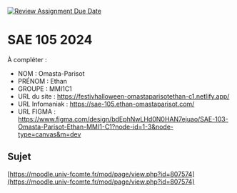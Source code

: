 [![Review Assignment Due Date](https://classroom.github.com/assets/deadline-readme-button-22041afd0340ce965d47ae6ef1cefeee28c7c493a6346c4f15d667ab976d596c.svg)](https://classroom.github.com/a/DNce7fkr)
# SAE 105 2024

À compléter :

- NOM : Omasta-Parisot
- PRÉNOM : Ethan
- GROUPE : MMI1C1
- URL du site : https://festivhalloween-omastaparisotethan-c1.netlify.app/
- URL Infomaniak : https://sae-105.ethan-omastaparisot.com/
- URL FIGMA : https://www.figma.com/design/bdEphNwLHd0N0HAN7ejuao/SAE-103-Omasta-Parisot-Ethan-MMI1-C1?node-id=1-3&node-type=canvas&m=dev

## Sujet

[https://moodle.univ-fcomte.fr/mod/page/view.php?id=807574](https://moodle.univ-fcomte.fr/mod/page/view.php?id=807574)
